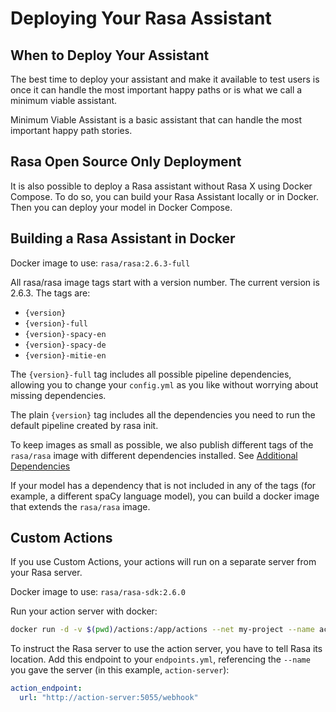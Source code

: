 # Deploying Your Rasa Assistant

## When to Deploy Your Assistant

The best time to deploy your assistant and make it available to test users is once it can handle the most important happy paths or is what we call a minimum viable assistant.

Minimum Viable Assistant is a basic assistant that can handle the most important happy path stories.


## Rasa Open Source Only Deployment

It is also possible to deploy a Rasa assistant without Rasa X using Docker Compose. To do so, you can build your Rasa Assistant locally or in Docker. Then you can deploy your model in Docker Compose.


## Building a Rasa Assistant in Docker

Docker image to use: `rasa/rasa:2.6.3-full`

All rasa/rasa image tags start with a version number. The current version is 2.6.3. The tags are:

- `{version}`
- `{version}-full`
- `{version}-spacy-en`
- `{version}-spacy-de`
- `{version}-mitie-en`

The `{version}-full` tag includes all possible pipeline dependencies, allowing you to change your `config.yml` as you like without worrying about missing dependencies. 

The plain `{version}` tag includes all the dependencies you need to run the default pipeline created by rasa init.

To keep images as small as possible, we also publish different tags of the `rasa/rasa` image with different dependencies installed. See [Additional Dependencies](https://rasa.com/docs/rasa/installation#additional-dependencies)

If your model has a dependency that is not included in any of the tags (for example, a different spaCy language model), you can build a docker image that extends the `rasa/rasa` image.


## Custom Actions

If you use Custom Actions, your actions will run on a separate server from your Rasa server.

Docker image to use: `rasa/rasa-sdk:2.6.0`

Run your action server with docker:

```sh
docker run -d -v $(pwd)/actions:/app/actions --net my-project --name action-server rasa/rasa-sdk:2.6.0
```

To instruct the Rasa server to use the action server, you have to tell Rasa its location. Add this endpoint to your `endpoints.yml`, referencing the `--name` you gave the server (in this example, `action-server`):

```yml
action_endpoint:
  url: "http://action-server:5055/webhook"
```